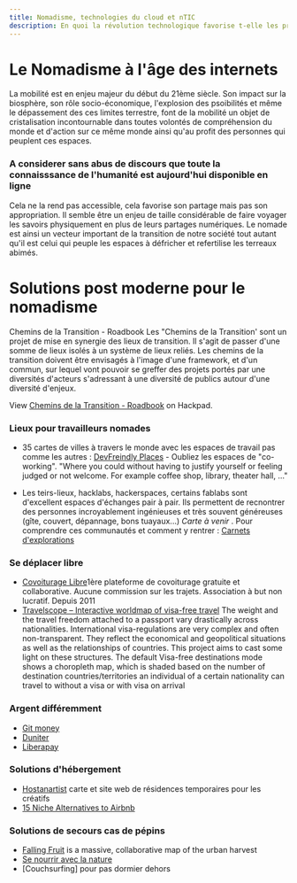 ```yaml
---
title: Nomadisme, technologies du cloud et nTIC
description: En quoi la révolution technologique favorise t-elle les pratiques nomades ? Présentation de quelques astuces.
---
```



# Le Nomadisme à l'âge des internets

La mobilité est en enjeu majeur du début du 21ème siècle. Son impact sur la biosphère, son rôle socio-économique, l'explosion des psoibilités et même le dépassement des ces limites terrestre, font de la mobilité un objet de cristalisation incontournable dans toutes volontés de compréhension du monde et d'action sur ce même monde ainsi qu'au profit des personnes qui peuplent ces espaces.


### A considerer sans abus de discours que toute la connaisssance de l'humanité est aujourd'hui disponible en ligne
Cela ne la rend pas accessible, cela favorise son partage mais pas son appropriation. Il semble être un enjeu de taille considérable de faire voyager les savoirs physiquement en plus de leurs partages numériques. Le nomade est ainsi un vecteur important de la transition de notre société tout autant qu'il est celui qui peuple les espaces à défricher et refertilise les terreaux abimés. 


# Solutions post moderne pour le nomadisme 


Chemins de la Transition - Roadbook
Les "Chemins de la Transition' sont un projet de mise en synergie des lieux de transition. Il s'agit de passer d'une somme de lieux isolés à un système de lieux reliés. 
Les chemins de la transition doivent être envisagés à l'image d'une framework, et d'un commun, sur lequel vont pouvoir se greffer des projets portés par une diversités d'acteurs s'adressant à une diversité de publics autour d'une diversité d'enjeux. 

<script src="https://hackpad.com/C5597xf374n.js?format=html-notitle"></script><noscript><div>View <a href="https://hackpad.com/C5597xf374n">Chemins de la Transition - Roadbook</a> on Hackpad.</div></noscript>

### Lieux pour travailleurs nomades 

- 35 cartes de villes à travers le monde avec les espaces de travail pas comme les autres : [DevFreindly Places](https://www.devfriendlyplaces.net/locations.html) - Oubliez les espaces de "co-working". "Where you could without having to justify yourself or feeling judged or not welcome. For example coffee shop, library, theater hall, ..." 

- Les teirs-lieux, hacklabs, hackerspaces, certains fablabs sont d'excellent espaces d'échanges pair à pair. Ils permettent de recnontrer des personnes incroyablement ingénieuses et très souvent généreuses (gîte, couvert, dépannage, bons tuayaux...) _Carte à venir_ . Pour comprendre ces communautés et comment y rentrer : [Carnets d'explorations](http://www.multibao.org/#nomades/itinerances)

### Se déplacer libre

- [Covoiturage Libre](https://covoiturage-libre.fr/)1ère plateforme de covoiturage gratuite et collaborative. Aucune commission sur les trajets. Association à but non lucratif. Depuis 2011
- [Travelscope – Interactive worldmap of visa-free travel](http://www.markuslerner.com/travelscope/)  The weight and the travel freedom attached to a passport vary drastically across nationalities. International visa-regulations are very complex and often non-transparent. They reflect the economical and geopolitical situations as well as the relationships of countries. This project aims to cast some light on these structures. The default Visa-free destinations mode shows a choropleth map, which is shaded based on the number of destination countries/territories an individual of a certain nationality can travel to without a visa or with visa on arrival


### Argent différemment

- [Git money](http://gitmoney.io/#services)
- [Duniter](https://fr.duniter.org/ucoin-rename-duniter/)
- [Liberapay](https://fr.liberapay.com/)

### Solutions d'hébergement 

- [Hostanartist](http://www.hostanartist.com/) carte et site web de résidences temporaires pour les créatifs
- [15 Niche Alternatives to Airbnb](http://www.shareable.net/blog/15-niche-alternatives-to-airbnb)

### Solutions de secours cas de pépins 

- [Falling Fruit](http://fallingfruit.org/) is a massive, collaborative map of the urban harvest
- [Se nourrir avec la nature](http://www.multibao.org/#nomades/camps/blob/master/indie_camp_kerbors_2016/manger_l_existant.md)
- [Couchsurfing] pour pas dormier dehors
